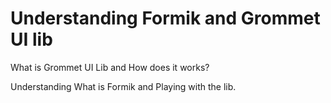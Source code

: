 # Understanding Formik and Grommet UI lib

What is Grommet UI Lib and How does it works?

Understanding What is Formik and Playing with the lib.